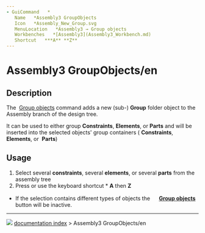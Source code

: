 ```yaml
---
- GuiCommand   *
   Name   *Assembly3 GroupObjects
   Icon   *Assembly_New_Group.svg
   MenuLocation   *Assembly3 → Group objects
   Workbenches   *[Assembly3](Assembly3_Workbench.md)
   Shortcut   ***A** **Z**
---
```


# Assembly3 GroupObjects/en

## Description

The <img alt="" src=images/Assembly_New_Group.svg‎‎  style="width   *24px;"> [Group objects](Assembly3_GroupObjects.md) command adds a new (sub-) **Group** folder object to the Assembly branch of the design tree.

It can be used to either group **Constraints**, **Elements**, or **Parts** and will be inserted into the selected objects\' group containers (<img alt="" src=images/Assembly_Assembly_Constraints_Tree.svg  style="width   *24px;"> **Constraints**, <img alt="" src=images/Assembly_Assembly_Element_Tree.svg  style="width   *24px;"> **Elements**, or <img alt="" src=images/Assembly_Assembly_Part_Tree.svg  style="width   *24px;"> **Parts**)

## Usage

1.  Select several **constraints**, several **elements**, or several **parts** from the assembly tree
2.  Press  or use the keyboard shortcut   * **A** then **Z**

   *   If the selection contains different types of objects the **<img src="images/Assembly_New_Group.svg‎‎" width=16px> [Group objects](Assembly3_GroupObjects.md)** button will be inactive.



---
![](images/Right_arrow.png) [documentation index](../README.md) > Assembly3 GroupObjects/en
